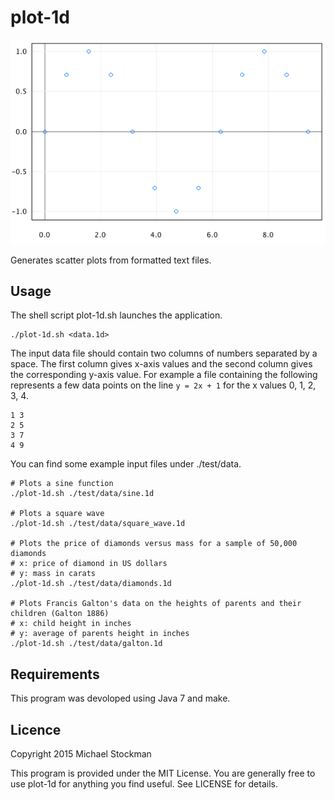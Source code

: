 # plot-1d
![Screenshot of sine function scatter plot](./resources/images/screenshots/sine.png)

Generates scatter plots from formatted text files.

## Usage
The shell script plot-1d.sh launches the application.

```cd ./plot-1d
./plot-1d.sh <data.1d>
```

The input data file should contain two columns of numbers separated by a space. The first column gives x-axis values and the second column gives the corresponding y-axis value. For example a file containing the following represents a few data points on the line `y = 2x + 1` for the x values 0, 1, 2, 3, 4.

```0 1
1 3
2 5
3 7
4 9
```

You can find some example input files under ./test/data.

```
# Plots a sine function
./plot-1d.sh ./test/data/sine.1d 

# Plots a square wave
./plot-1d.sh ./test/data/square_wave.1d

# Plots the price of diamonds versus mass for a sample of 50,000 diamonds
# x: price of diamond in US dollars
# y: mass in carats
./plot-1d.sh ./test/data/diamonds.1d

# Plots Francis Galton's data on the heights of parents and their children (Galton 1886)
# x: child height in inches
# y: average of parents height in inches
./plot-1d.sh ./test/data/galton.1d
```

## Requirements
This program was devoloped using Java 7 and make.

## Licence
Copyright 2015 Michael Stockman

This program is provided under the MIT License. You are generally free to use plot-1d for anything you find useful. See LICENSE for details.
